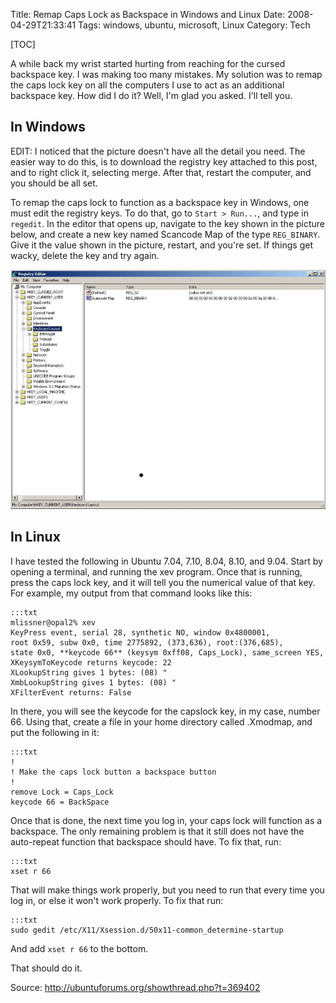 Title: Remap Caps Lock as Backspace in Windows and Linux
Date: 2008-04-29T21:33:41
Tags: windows, ubuntu, microsoft, Linux
Category: Tech

[TOC]

A while back my wrist started hurting from reaching for the cursed backspace
key. I was making too many mistakes. My solution was to remap the caps 
lock key on all the computers I use to act as an additional backspace key.
How did I do it? Well, I'm glad you asked. I'll tell you.

## In Windows

EDIT: I noticed that the picture doesn't have all the detail you need. The 
easier way to do this, is to download the registry key attached to this 
post, and to right click it, selecting merge. After that, 
restart the computer, and you should be all set.

To remap the caps lock to function as a backspace key in Windows, 
one must edit the registry keys. To do that, go to `Start > Run...`, 
and type in `regedit`. In the editor that opens up, navigate to the key shown
in the picture below, and create a new key named Scancode Map of the type 
`REG_BINARY`. Give it the value shown in the picture, restart, 
and you're set. If things get wacky, delete the key and try again.

![No alt](/images/Windows%20Registry%20Remap%20Screenshot.jpg)

## In Linux

I have tested the following in Ubuntu 7.04, 7.10, 8.04, 8.10, and 9.04. Start 
by opening a terminal, and running the xev program. Once that is running, 
press the caps lock key, and it will tell you the numerical value of that key. 
For example, my output from that command looks like this:

    :::txt
    mlissner@opal2% xev
    KeyPress event, serial 28, synthetic NO, window 0x4800001,
    root 0x59, subw 0x0, time 2775892, (373,636), root:(376,685),
    state 0x0, **keycode 66** (keysym 0xff08, Caps_Lock), same_screen YES,
    XKeysymToKeycode returns keycode: 22
    XLookupString gives 1 bytes: (08) "
    XmbLookupString gives 1 bytes: (08) "
    XFilterEvent returns: False

In there, you will see the keycode for the capslock key, in my case, number 
66. Using that, create a file in your home directory called .Xmodmap, and put 
the following in it:
    
    :::txt
    !
    ! Make the caps lock button a backspace button
    !
    remove Lock = Caps_Lock
    keycode 66 = BackSpace

Once that is done, the next time you log in, your caps lock will function as a 
backspace. The only remaining problem is that it still does not have the 
auto-repeat function that backspace should have. To fix that, run:

    :::txt
    xset r 66

That will make things work properly, but you need to run that every time you 
log in, or else it won't work properly. To fix that run:

    :::txt
    sudo gedit /etc/X11/Xsession.d/50x11-common_determine-startup

And add `xset r 66` to the bottom.

That should do it.

Source: http://ubuntuforums.org/showthread.php?t=369402

